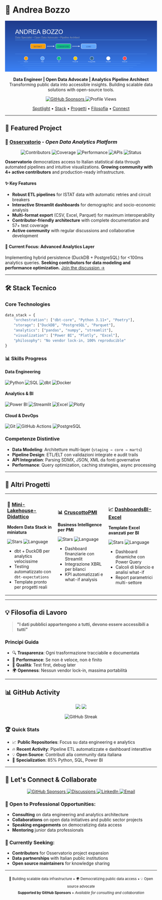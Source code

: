 # 👋 Andrea Bozzo

<p align="center">
  <img src="assets/tech_banner_new.png" alt="Tech stack banner" width="700"/>
</p>

<p align="center">
  <strong>Data Engineer | Open Data Advocate | Analytics Pipeline Architect</strong><br>
  Transforming public data into accessible insights. Building scalable data solutions with open-source tools.
</p>

<p align="center">
  <a href="https://github.com/sponsors/AndreaBozzo">
    <img src="https://img.shields.io/badge/sponsor-30363D?style=for-the-badge&logo=GitHub-Sponsors&logoColor=#EA4AAA" alt="GitHub Sponsors" />
  </a>
  <img src="https://komarev.com/ghpvc/?username=AndreaBozzo&style=for-the-badge&color=brightgreen" alt="Profile Views" />
</p>

<p align="center">
  <a href="#-progetto-spotlight">Spotlight</a> •
  <a href="#-stack-tecnico">Stack</a> •
  <a href="#-progetti">Progetti</a> •
  <a href="#-filosofia">Filosofia</a> •
  <a href="#-connect">Connect</a>
</p>

---

## 🔦 Featured Project

### 🔭 [Osservatorio](https://github.com/AndreaBozzo/Osservatorio) - *Open Data Analytics Platform*

<p align="center">
  <img src="https://img.shields.io/badge/Contributors-4+-brightgreen?style=flat-square&logo=github" alt="Contributors" />
  <img src="https://img.shields.io/badge/Test_Coverage-57%25-green?style=flat-square" alt="Coverage" />
  <img src="https://img.shields.io/badge/Performance-0.20s-blue?style=flat-square" alt="Performance" />
  <img src="https://img.shields.io/badge/APIs-ISTAT_Ready-orange?style=flat-square" alt="APIs" />
  <img src="https://img.shields.io/badge/Status-Production_Ready-success?style=flat-square" alt="Status" />
</p>

**Osservatorio** democratizes access to Italian statistical data through automated pipelines and intuitive visualizations. **Growing community with 4+ active contributors** and production-ready infrastructure.

#### ✨ Key Features
- **Robust ETL pipelines** for ISTAT data with automatic retries and circuit breakers
- **Interactive Streamlit dashboards** for demographic and socio-economic analysis  
- **Multi-format export** (CSV, Excel, Parquet) for maximum interoperability
- **Contributor-friendly architecture** with complete documentation and 57+ test coverage
- **Active community** with regular discussions and collaborative development

#### 🚀 Current Focus: Advanced Analytics Layer
Implementing hybrid persistence (DuckDB + PostgreSQL) for <100ms analytics queries. **Seeking contributors for data modeling and performance optimization.** [Join the discussion →](https://github.com/AndreaBozzo/Osservatorio/discussions)

---

## 🛠️ Stack Tecnico

### Core Technologies
```python
data_stack = {
    "orchestration": ["dbt-core", "Python 3.11+", "Poetry"],
    "storage": ["DuckDB", "PostgreSQL", "Parquet"],
    "analytics": ["pandas", "numpy", "streamlit"],
    "visualization": ["Power BI", "Plotly", "Excel"],
    "philosophy": "No vendor lock-in, 100% reproducible"
}
```

### 📊 Skills Progress

#### Data Engineering
![Python](https://img.shields.io/badge/Python-95%25-brightgreen?style=flat-square&logo=python)
![SQL](https://img.shields.io/badge/SQL-90%25-brightgreen?style=flat-square&logo=postgresql)
![dbt](https://img.shields.io/badge/dbt-85%25-green?style=flat-square&logo=dbt)
![Docker](https://img.shields.io/badge/Docker-75%25-yellowgreen?style=flat-square&logo=docker)

#### Analytics & BI
![Power BI](https://img.shields.io/badge/Power%20BI-90%25-brightgreen?style=flat-square&logo=powerbi)
![Streamlit](https://img.shields.io/badge/Streamlit-85%25-green?style=flat-square&logo=streamlit)
![Excel](https://img.shields.io/badge/Excel-95%25-brightgreen?style=flat-square&logo=microsoftexcel)
![Plotly](https://img.shields.io/badge/Plotly-80%25-green?style=flat-square&logo=plotly)

#### Cloud & DevOps
![Git](https://img.shields.io/badge/Git-90%25-brightgreen?style=flat-square&logo=git)
![GitHub Actions](https://img.shields.io/badge/GitHub%20Actions-75%25-yellowgreen?style=flat-square&logo=githubactions)
![PostgreSQL](https://img.shields.io/badge/PostgreSQL-85%25-green?style=flat-square&logo=postgresql)

### Competenze Distintive
- **Data Modeling**: Architetture multi-layer (`staging → core → marts`)
- **Pipeline Design**: ETL/ELT con validazioni integrate e audit trails
- **API Integration**: Parsing SDMX, JSON, XML da fonti governative
- **Performance**: Query optimization, caching strategies, async processing

---

## 📂 Altri Progetti

<table>
<tr>
<td width="33%">

### 🧊 [Mini-Lakehouse-Didattico](https://github.com/AndreaBozzo/Mini-Lakehouse-Didattico)
**Modern Data Stack in miniatura**

![Stars](https://img.shields.io/github/stars/AndreaBozzo/Mini-Lakehouse-Didattico?style=social)
![Language](https://img.shields.io/github/languages/top/AndreaBozzo/Mini-Lakehouse-Didattico)

- dbt + DuckDB per analytics velocissime
- Testing automatizzato con `dbt-expectations`
- Template pronto per progetti reali

</td>
<td width="33%">

### 📊 [CruscottoPMI](https://github.com/AndreaBozzo/CruscottoPMI)
**Business Intelligence per PMI**

![Stars](https://img.shields.io/github/stars/AndreaBozzo/CruscottoPMI?style=social)
![Language](https://img.shields.io/github/languages/top/AndreaBozzo/CruscottoPMI)

- Dashboard finanziarie con Streamlit
- Integrazione XBRL per bilanci
- KPI automatizzati e what-if analysis

</td>
<td width="33%">

### 📈 [DashboardsBI-Excel](https://github.com/AndreaBozzo/DashboardsBI-Excel)
**Template Excel avanzati per BI**

![Stars](https://img.shields.io/github/stars/AndreaBozzo/DashboardsBI-Excel?style=social)
![Language](https://img.shields.io/github/languages/top/AndreaBozzo/DashboardsBI-Excel)

- Dashboard dinamiche con Power Query
- Calcoli di bilancio e analisi what-if
- Report parametrici multi-settore

</td>
</tr>
</table>

---

## 💡 Filosofia di Lavoro

> **"I dati pubblici appartengono a tutti, devono essere accessibili a tutti"**

### Principi Guida
- 🔍 **Trasparenza**: Ogni trasformazione tracciabile e documentata
- 🚀 **Performance**: Se non è veloce, non è finito
- 🧪 **Qualità**: Test first, debug later
- 🌍 **Openness**: Nessun vendor lock-in, massima portabilità

---

## 📊 GitHub Activity

<p align="center">
  <img height="180em" src="https://github-readme-stats.vercel.app/api?username=AndreaBozzo&show_icons=true&theme=default&include_all_commits=true&count_private=true"/>
  <img height="180em" src="https://github-readme-stats.vercel.app/api/top-langs/?username=AndreaBozzo&layout=compact&langs_count=7&theme=default"/>
</p>

<p align="center">
  <img src="https://github-readme-streak-stats.herokuapp.com/?user=AndreaBozzo&theme=default" alt="GitHub Streak" />
</p>

### 🏆 Quick Stats
- 📈 **Public Repositories**: Focus su data engineering e analytics
- 🔥 **Recent Activity**: Pipeline ETL automatizzate e dashboard interattive
- 💡 **Open Source**: Contributi alla community data italiana
- 🎯 **Specialization**: 85% Python, SQL, Power BI

---

## 🤝 Let's Connect & Collaborate

<p align="center">
  <a href="https://github.com/sponsors/AndreaBozzo">
    <img src="https://img.shields.io/badge/Sponsor-GitHub_Sponsors-EA4AAA?style=for-the-badge&logo=github" alt="GitHub Sponsors" />
  </a>
  <a href="https://github.com/AndreaBozzo/Osservatorio/discussions">
    <img src="https://img.shields.io/badge/Discuss-Osservatorio-blue?style=for-the-badge&logo=github" alt="Discussions" />
  </a>
  <a href="https://www.linkedin.com/in/andrea-bozzo-/">
    <img src="https://img.shields.io/badge/LinkedIn-Professional_Network-0077B5?style=for-the-badge&logo=linkedin" alt="LinkedIn" />
  </a>
  <a href="mailto:andreabozzo92@gmail.com">
    <img src="https://img.shields.io/badge/Email-Direct_Contact-red?style=for-the-badge&logo=gmail" alt="Email" />
  </a>
</p>

### 💼 Open to Professional Opportunities:
- **Consulting** on data engineering and analytics architecture
- **Collaborations** on open data initiatives and public sector projects
- **Speaking engagements** on democratizing data access
- **Mentoring** junior data professionals

### 🎯 Currently Seeking:
- **Contributors** for Osservatorio project expansion
- **Data partnerships** with Italian public institutions
- **Open source maintainers** for knowledge sharing

---

<p align="center">
  <sub>🚀 Building scalable data infrastructure • 🌍 Democratizing public data access • 💡 Open source advocate</sub><br>
  <sub><strong>Supported by GitHub Sponsors</strong> • <em>Available for consulting and collaboration</em></sub>
</p>
